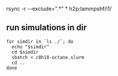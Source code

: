 

rsync -r --exclude=".*" * h2p:lammpshf/i1/


## run simulations in dir

```
for simdir in `ls ./`; do
  echo "$simdir"
  cd $simdir
  sbatch < c8h18-octane.slurm
  cd ..
done

```
